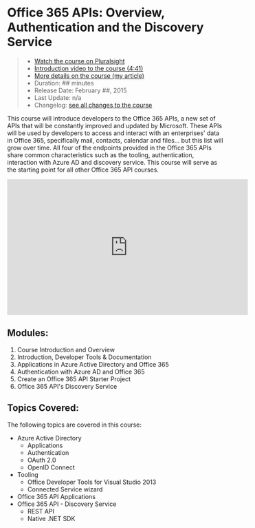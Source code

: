 Office 365 APIs: Overview, Authentication and the Discovery Service
====================================================================
> - [Watch the course on Pluralsight](http://pluralsight.com/courses/office-365-api-overview-authentication-discovery-service)
> - [Introduction video to the course (4:41)](http://youtu.be/bnaOVZhXrZM)
> - [More details on the course (my article)](http://www.andrewconnell.com/office-365-apis-overview-authentication-and-the-discovery-service)
> - Duration: ## minutes
> - Release Date: February ##, 2015
> - Last Update: n/a
> - Changelog: [see all changes to the course](../changes/ps-o365api-core.md)

This course will introduce developers to the Office 365 APIs, a new set of APIs that will be constantly improved and updated by Microsoft. These APIs will be used by developers to access and interact with an enterprises' data in Office 365, specifically mail, contacts, calendar and files... but this list will grow over time. All four of the endpoints provided in the Office 365 APIs share common characteristics such as the tooling, authentication, interaction with Azure AD and discovery service. This course will serve as the starting point for all other Office 365 API courses.

<iframe width="560" height="315" src="https://www.youtube.com/embed/bnaOVZhXrZM" frameborder="0" allowfullscreen></iframe>

Modules:
--------
1. Course Introduction and Overview
1. Introduction, Developer Tools & Documentation
1. Applications in Azure Active Directory and Office 365
1. Authentication with Azure AD and Office 365
1. Create an Office 365 API Starter Project
1. Office 365 API's Discovery Service

Topics Covered:
---------------
The following topics are covered in this course:

- Azure Active Directory
  - Applications
  - Authentication
  - OAuth 2.0
  - OpenID Connect
- Tooling
  - Office Developer Tools for Visual Studio 2013
  - Connected Service wizard
- Office 365 API Applications
- Office 365 API - Discovery Service
  - REST API
  - Native .NET SDK